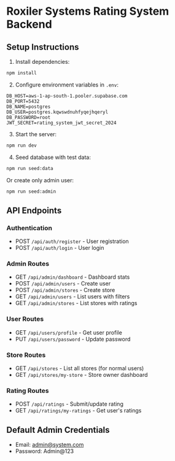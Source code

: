 # Roxiler Systems Rating System Backend

## Setup Instructions

1. Install dependencies:
```bash
npm install
```

2. Configure environment variables in `.env`:
```
DB_HOST=aws-1-ap-south-1.pooler.supabase.com
DB_PORT=5432
DB_NAME=postgres
DB_USER=postgres.kqwswdnuhfyqejhqeryl
DB_PASSWORD=root
JWT_SECRET=rating_system_jwt_secret_2024

```

3. Start the server:
```bash
npm run dev
```

4. Seed database with test data:
```bash
npm run seed:data
```

Or create only admin user:
```bash
npm run seed:admin
```

## API Endpoints

### Authentication
- POST `/api/auth/register` - User registration
- POST `/api/auth/login` - User login

### Admin Routes
- GET `/api/admin/dashboard` - Dashboard stats
- POST `/api/admin/users` - Create user
- POST `/api/admin/stores` - Create store
- GET `/api/admin/users` - List users with filters
- GET `/api/admin/stores` - List stores with ratings

### User Routes
- GET `/api/users/profile` - Get user profile
- PUT `/api/users/password` - Update password

### Store Routes
- GET `/api/stores` - List all stores (for normal users)
- GET `/api/stores/my-store` - Store owner dashboard

### Rating Routes
- POST `/api/ratings` - Submit/update rating
- GET `/api/ratings/my-ratings` - Get user's ratings

## Default Admin Credentials
- Email: admin@system.com
- Password: Admin@123